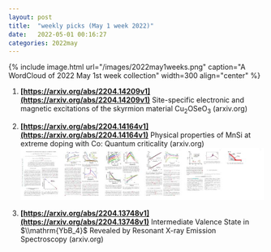 ```yaml
---
layout: post
title:  "weekly picks (May 1 week 2022)"
date:   2022-05-01 00:16:27
categories: 2022may
---
```


{% include image.html url="/images/2022may1weeks.png" caption="A WordCloud of 2022 May 1st week collection" width=300 align="center" %}



1. **[https://arxiv.org/abs/2204.14209v1](https://arxiv.org/abs/2204.14209v1)** Site-specific electronic and magnetic excitations of the skyrmion material Cu$_2$OSeO$_3$ (arxiv.org)

1. **[https://arxiv.org/abs/2204.14164v1](https://arxiv.org/abs/2204.14164v1)** Physical properties of MnSi at extreme doping with Co: Quantum criticality (arxiv.org) ![](/images/2204.14164v1.pdf.jpg)

1. **[https://arxiv.org/abs/2204.13748v1](https://arxiv.org/abs/2204.13748v1)** Intermediate Valence State in $\\mathrm{YbB_4}$ Revealed by Resonant X-ray Emission Spectroscopy (arxiv.org)
